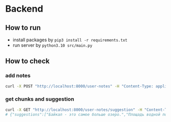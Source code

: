 # Backend

## How to run
* install packages by `pip3 install -r requirements.txt`
* run server by `python3.10 src/main.py`

## How to check
### add notes
```bash
curl -X POST "http://localhost:8000/user-notes" -H "Content-Type: application/json" -d '{"user_id": "1", "documents": ["Байкал - это самое больше озеро.", "Площадь водной поверхности Байкала — 31 722 км."]}'
```

### get chunks and suggestion
```bash
curl -X GET "http://localhost:8000/user-notes/suggestion" -H "Content-Type: application/json" -d '{"user_id": "1", "query": "Какова площадь Байкала?"}'
# {"suggestions":["Байкал - это самое больше озеро.","Площадь водной поверхности Байкала — 31 722 км."],"llm_output":"Площадь водной поверхности Байкала составляет 31 722 км²."}
```
